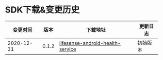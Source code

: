 <a name="too6o"></a>
# SDK下载&变更历史



| 变更时间 | 版本 | 下载地址 | 更新日志 |
| --- | --- | --- | --- |
| 2020-12-31 | 0.1.2 | [lifesense-android-health-service](https://github.com/leshiguang/maven-repository/packages/492064) | 初始版本 |



